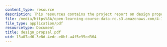 ```yaml
---
content_type: resource
description: This resources contains the project report on design proposal in isfahan.
file: /media/https%3A/open-learning-course-data-rc.s3.amazonaws.com/4-175-case-studies-in-city-form-fall-2005/13a07ad63e8d4edce8bfa4f5e95cd364_design_propsal.pdf
file_type: application/pdf
resourcetype: Document
title: design_propsal.pdf
uid: 13a07ad6-3e8d-4edc-e8bf-a4f5e95cd364
---
```

